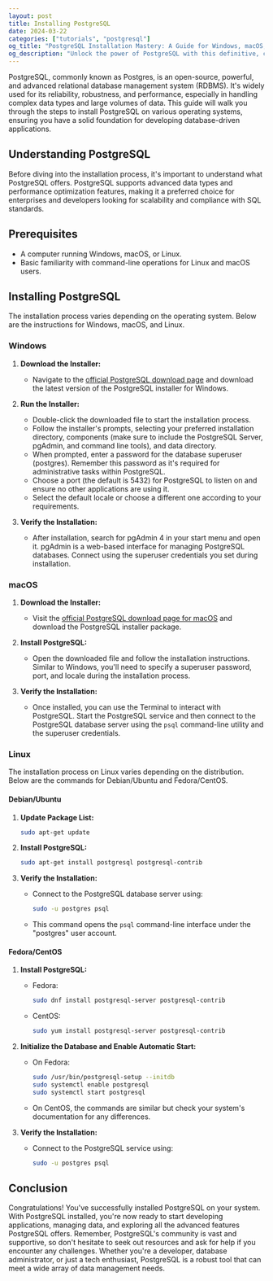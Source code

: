 ```yaml
---
layout: post
title: Installing PostgreSQL
date: 2024-03-22
categories: ["tutorials", "postgresql"]
og_title: "PostgreSQL Installation Mastery: A Guide for Windows, macOS, and Linux"
og_description: "Unlock the power of PostgreSQL with this definitive, cross-platform installation tutorial. Learn to set up this robust, enterprise-grade database management system across multiple operating systems with expert precision."
---
```

PostgreSQL, commonly known as Postgres, is an open-source, powerful, and advanced relational database management system (RDBMS). It's widely used for its reliability, robustness, and performance, especially in handling complex data types and large volumes of data. This guide will walk you through the steps to install PostgreSQL on various operating systems, ensuring you have a solid foundation for developing database-driven applications.

## Understanding PostgreSQL

Before diving into the installation process, it's important to understand what PostgreSQL offers. PostgreSQL supports advanced data types and performance optimization features, making it a preferred choice for enterprises and developers looking for scalability and compliance with SQL standards.

## Prerequisites

- A computer running Windows, macOS, or Linux.
- Basic familiarity with command-line operations for Linux and macOS users.

## Installing PostgreSQL

The installation process varies depending on the operating system. Below are the instructions for Windows, macOS, and Linux.

### Windows

1. **Download the Installer:**
   - Navigate to the [official PostgreSQL download page](https://www.postgresql.org/download/windows/) and download the latest version of the PostgreSQL installer for Windows.

2. **Run the Installer:**
   - Double-click the downloaded file to start the installation process.
   - Follow the installer's prompts, selecting your preferred installation directory, components (make sure to include the PostgreSQL Server, pgAdmin, and command line tools), and data directory.
   - When prompted, enter a password for the database superuser (postgres). Remember this password as it's required for administrative tasks within PostgreSQL.
   - Choose a port (the default is 5432) for PostgreSQL to listen on and ensure no other applications are using it.
   - Select the default locale or choose a different one according to your requirements.

3. **Verify the Installation:**
   - After installation, search for pgAdmin 4 in your start menu and open it. pgAdmin is a web-based interface for managing PostgreSQL databases. Connect using the superuser credentials you set during installation.

### macOS

1. **Download the Installer:**
   - Visit the [official PostgreSQL download page for macOS](https://www.postgresql.org/download/macosx/) and download the PostgreSQL installer package.

2. **Install PostgreSQL:**
   - Open the downloaded file and follow the installation instructions. Similar to Windows, you'll need to specify a superuser password, port, and locale during the installation process.

3. **Verify the Installation:**
   - Once installed, you can use the Terminal to interact with PostgreSQL. Start the PostgreSQL service and then connect to the PostgreSQL database server using the `psql` command-line utility and the superuser credentials.

### Linux

The installation process on Linux varies depending on the distribution. Below are the commands for Debian/Ubuntu and Fedora/CentOS.

#### Debian/Ubuntu

1. **Update Package List:**

   ```bash
   sudo apt-get update
   ```

2. **Install PostgreSQL:**

   ```bash
   sudo apt-get install postgresql postgresql-contrib
   ```

3. **Verify the Installation:**
   - Connect to the PostgreSQL database server using:

     ```bash
     sudo -u postgres psql
     ```

   - This command opens the `psql` command-line interface under the "postgres" user account.

#### Fedora/CentOS

1. **Install PostgreSQL:**
   - Fedora:

     ```bash
     sudo dnf install postgresql-server postgresql-contrib
     ```

   - CentOS:

     ```bash
     sudo yum install postgresql-server postgresql-contrib
     ```

2. **Initialize the Database and Enable Automatic Start:**
   - On Fedora:

     ```bash
     sudo /usr/bin/postgresql-setup --initdb
     sudo systemctl enable postgresql
     sudo systemctl start postgresql
     ```

   - On CentOS, the commands are similar but check your system's documentation for any differences.

3. **Verify the Installation:**
   - Connect to the PostgreSQL service using:

     ```bash
     sudo -u postgres psql
     ```

## Conclusion

Congratulations! You've successfully installed PostgreSQL on your system. With PostgreSQL installed, you're now ready to start developing applications, managing data, and exploring all the advanced features PostgreSQL offers. Remember, PostgreSQL's community is vast and supportive, so don't hesitate to seek out resources and ask for help if you encounter any challenges. Whether you're a developer, database administrator, or just a tech enthusiast, PostgreSQL is a robust tool that can meet a wide array of data management needs.
